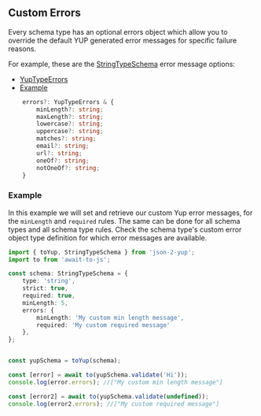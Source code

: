 ## Custom Errors
Every schema type has an optional errors object which allow you to override the default YUP generated error messages for specific failure reasons.

For example, these are the [StringTypeSchema](../src/types/index.ts) error message options:

- [YupTypeErrors](../src/types/index.ts)
- [Example](#example)

```typescript
    errors?: YupTypeErrors & {
        minLength?: string;
        maxLength?: string;
        lowercase?: string;
        uppercase?: string;
        matches?: string;
        email?: string;
        url?: string;
        oneOf?: string;
        notOneOf?: string;
    }
```

### Example

In this example we will set and retrieve our custom Yup error messages, for the `minLength` and `required` rules. The same can be done for all schema types and all schema type rules. Check the schema type's custom error object type definition for which error messages are available.

```typescript
import { toYup, StringTypeSchema } from 'json-2-yup';
import to from 'await-to-js'; 

const schema: StringTypeSchema = {
    type: 'string',
    strict: true,
    required: true,
    minLength: 5,
    errors: {
        minLength: 'My custom min length message',
        required: 'My custom required message'
    },
};


const yupSchema = toYup(schema);

const [error] = await to(yupSchema.validate('Hi'));
console.log(error.errors); //["My custom min length message"]

const [error2] = await to(yupSchema.validate(undefined));
console.log(error2.errors); //["My custom required message"]


```